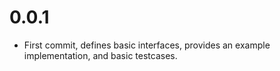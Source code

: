 # 0.0.1

*   First commit, defines basic interfaces, provides an example implementation,
    and basic testcases.
